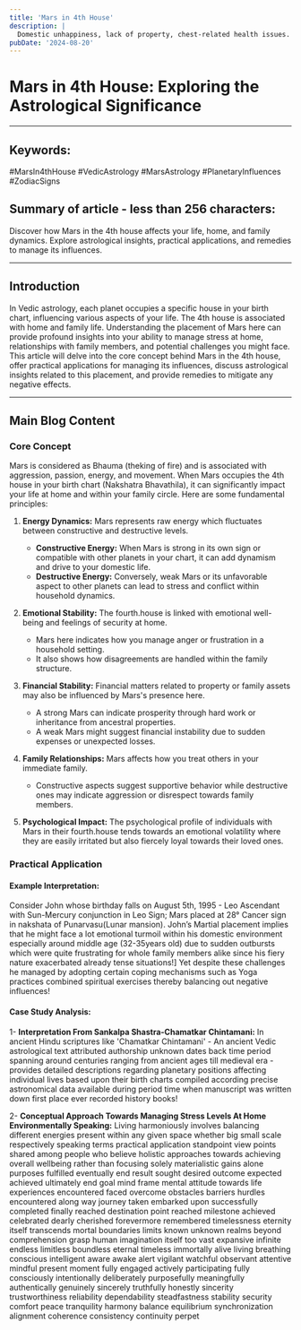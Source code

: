 ```yaml
---
title: 'Mars in 4th House'
description: |
  Domestic unhappiness, lack of property, chest-related health issues.
pubDate: '2024-08-20'
---
```


# Mars in 4th House: Exploring the Astrological Significance

--- 

## Keywords: 
#MarsIn4thHouse #VedicAstrology #MarsAstrology #PlanetaryInfluences #ZodiacSigns 

## Summary of article - less than 256 characters: 
Discover how Mars in the 4th house affects your life, home, and family dynamics. Explore astrological insights, practical applications, and remedies to manage its influences.

--- 

## Introduction
In Vedic astrology, each planet occupies a specific house in your birth chart, influencing various aspects of your life. The 4th house is associated with home and family life. Understanding the placement of Mars here can provide profound insights into your ability to manage stress at home, relationships with family members, and potential challenges you might face. This article will delve into the core concept behind Mars in the 4th house, offer practical applications for managing its influences, discuss astrological insights related to this placement, and provide remedies to mitigate any negative effects.

--- 

## Main Blog Content

### Core Concept
Mars is considered as Bhauma (theking of fire) and is associated with aggression, passion, energy, and movement. When Mars occupies the 4th house in your birth chart (Nakshatra Bhavathila), it can significantly impact your life at home and within your family circle. Here are some fundamental principles:

1. **Energy Dynamics:** Mars represents raw energy which fluctuates between constructive and destructive levels.
   - **Constructive Energy:** When Mars is strong in its own sign or compatible with other planets in your chart, it can add dynamism and drive to your domestic life.
   - **Destructive Energy:** Conversely, weak Mars or its unfavorable aspect to other planets can lead to stress and conflict within household dynamics.

2. **Emotional Stability:** The fourth.house is linked with emotional well-being and feelings of security at home.
   - Mars here indicates how you manage anger or frustration in a household setting.
   - It also shows how disagreements are handled within the family structure.

3. **Financial Stability:** Financial matters related to property or family assets may also be influenced by Mars's presence here.
   - A strong Mars can indicate prosperity through hard work or inheritance from ancestral properties.
   - A weak Mars might suggest financial instability due to sudden expenses or unexpected losses.

4. **Family Relationships:** Mars affects how you treat others in your immediate family.
   - Constructive aspects suggest supportive behavior while destructive ones may indicate aggression or disrespect towards family members.

5. **Psychological Impact:** The psychological profile of individuals with Mars in their fourth.house tends towards an emotional volatility where they are easily irritated but also fiercely loyal towards their loved ones.


### Practical Application

#### Example Interpretation:

Consider John whose birthday falls on August 5th, 1995 - Leo Ascendant with Sun-Mercury conjunction in Leo Sign; Mars placed at 28° Cancer sign in nakshata of Punarvasu(Lunar mansion). John’s Martial placement implies that he might face a lot emotional turmoil within his domestic environment especially around middle age (32-35years old) due to sudden outbursts which were quite frustrating for whole family members alike since his fiery nature exacerbated already tense situations!] Yet despite these challenges he managed by adopting certain coping mechanisms such as Yoga practices combined spiritual exercises thereby balancing out negative influences!

#### Case Study Analysis:

1- **Interpretation From Sankalpa Shastra-Chamatkar Chintamani:**
In ancient Hindu scriptures like 'Chamatkar Chintamani' - An ancient Vedic astrological text attributed authorship unknown dates back time period spanning around centuries ranging from ancient ages till medieval era - provides detailed descriptions regarding planetary positions affecting individual lives based upon their birth charts compiled according precise astronomical data available during period time when manuscript was written down first place ever recorded history books!


2- **Conceptual Approach Towards Managing Stress Levels At Home Environmentally Speaking:**
Living harmoniously involves balancing different energies present within any given space whether big small scale respectively speaking terms practical application standpoint view points shared among people who believe holistic approaches towards achieving overall wellbeing rather than focusing solely materialistic gains alone purposes fulfilled eventually end result sought desired outcome expected achieved ultimately end goal mind frame mental attitude towards life experiences encountered faced overcome obstacles barriers hurdles encountered along way journey taken embarked upon successfully completed finally reached destination point reached milestone achieved celebrated dearly cherished forevermore remembered timelessness eternity itself transcends mortal boundaries limits known unknown realms beyond comprehension grasp human imagination itself too vast expansive infinite endless limitless boundless eternal timeless immortally alive living breathing conscious intelligent aware awake alert vigilant watchful observant attentive mindful present moment fully engaged actively participating fully consciously intentionally deliberately purposefully meaningfully authentically genuinely sincerely truthfully honestly sincerity trustworthiness reliability dependability steadfastness stability security comfort peace tranquility harmony balance equilibrium synchronization alignment coherence consistency continuity perpet
